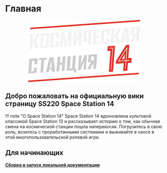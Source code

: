# Главная

<p align="center"> <img alt="Space Station 14" width="362" height="200" src="images/ss14-logo.png" /></p>

## Добро пожаловать на официальную вики страницу SS220 Space Station 14

!!! note "О Space Station 14"
    Space Station 14 вдохновлена культовой классикой Space Station 13 и рассказывает историю о том, как обычная смена на космической станции пошла наперекосяк.
    Погрузитесь в свою роль, возитесь с проработанными системами и выживайте в хаосе в этой многопользовательской ролевой игре.

## Для начинающих

[**Сборка и запуск локальной документации**](localhost.md)

